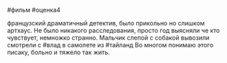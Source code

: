 #фильм  #оценка4 

французский драматичный детектив, было прикольно но слишком артхаус.
Не было никакого расследования, просто год выясняли че кто чувствует, немножко странно.
Мальчик слепой с собакой вывозили
смотрели с #влад в самолете из #тайланд
Во многом понимаю этого писаку, больно и тяжело так жить.
